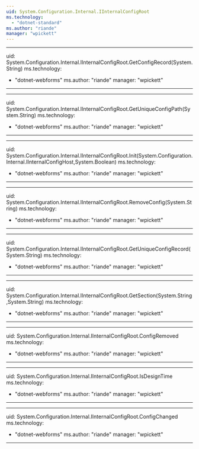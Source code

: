 ```yaml
---
uid: System.Configuration.Internal.IInternalConfigRoot
ms.technology: 
  - "dotnet-standard"
ms.author: "riande"
manager: "wpickett"
---
```


---
uid: System.Configuration.Internal.IInternalConfigRoot.GetConfigRecord(System.String)
ms.technology: 
  - "dotnet-webforms"
ms.author: "riande"
manager: "wpickett"
---

---
uid: System.Configuration.Internal.IInternalConfigRoot.GetUniqueConfigPath(System.String)
ms.technology: 
  - "dotnet-webforms"
ms.author: "riande"
manager: "wpickett"
---

---
uid: System.Configuration.Internal.IInternalConfigRoot.Init(System.Configuration.Internal.IInternalConfigHost,System.Boolean)
ms.technology: 
  - "dotnet-webforms"
ms.author: "riande"
manager: "wpickett"
---

---
uid: System.Configuration.Internal.IInternalConfigRoot.RemoveConfig(System.String)
ms.technology: 
  - "dotnet-webforms"
ms.author: "riande"
manager: "wpickett"
---

---
uid: System.Configuration.Internal.IInternalConfigRoot.GetUniqueConfigRecord(System.String)
ms.technology: 
  - "dotnet-webforms"
ms.author: "riande"
manager: "wpickett"
---

---
uid: System.Configuration.Internal.IInternalConfigRoot.GetSection(System.String,System.String)
ms.technology: 
  - "dotnet-webforms"
ms.author: "riande"
manager: "wpickett"
---

---
uid: System.Configuration.Internal.IInternalConfigRoot.ConfigRemoved
ms.technology: 
  - "dotnet-webforms"
ms.author: "riande"
manager: "wpickett"
---

---
uid: System.Configuration.Internal.IInternalConfigRoot.IsDesignTime
ms.technology: 
  - "dotnet-webforms"
ms.author: "riande"
manager: "wpickett"
---

---
uid: System.Configuration.Internal.IInternalConfigRoot.ConfigChanged
ms.technology: 
  - "dotnet-webforms"
ms.author: "riande"
manager: "wpickett"
---
